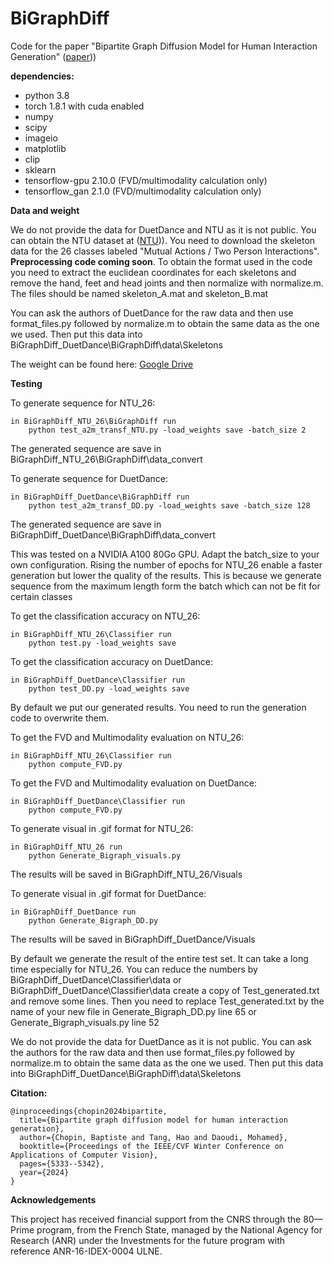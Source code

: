 
# BiGraphDiff

Code for the paper "Bipartite Graph Diffusion Model for Human Interaction Generation" ([paper](https://openaccess.thecvf.com/content/WACV2024/papers/Chopin_Bipartite_Graph_Diffusion_Model_for_Human_Interaction_Generation_WACV_2024_paper.pdf)))


**dependencies:**
- python 3.8
- torch 1.8.1 with cuda enabled
- numpy
- scipy
- imageio
- matplotlib
- clip
- sklearn
- tensorflow-gpu 2.10.0 (FVD/multimodality calculation only)
- tensorflow_gan 2.1.0 (FVD/multimodality calculation only)



**Data and weight**

We do not provide the data for DuetDance and NTU as it is not public. 
You can obtain the NTU dataset at ([NTU](https://rose1.ntu.edu.sg/dataset/actionRecognition/))). You need to download the skeleton data for the 26 classes labeled "Mutual Actions / Two Person Interactions". **Preprocessing code coming soon**.
To obtain the format used in the code you need to extract the euclidean coordinates for each skeletons and remove the hand, feet and head joints and then normalize with normalize.m. The files should be named skeleton_A.mat and skeleton_B.mat

You can ask the authors of DuetDance for the raw data and then use format_files.py followed by normalize.m to obtain the same data as the one we used. Then put this data into BiGraphDiff_DuetDance\BiGraphDiff\data\Skeletons

The weight can be found here: [Google Drive](https://drive.google.com/drive/folders/1ekHkzKg69yykWjAQ9RqAglm7ePWt1qjw?usp=sharing)




**Testing**

To generate sequence for NTU_26:
```
in BiGraphDiff_NTU_26\BiGraphDiff run
	python test_a2m_transf_NTU.py -load_weights save -batch_size 2
```

The generated sequence are save in BiGraphDiff_NTU_26\BiGraphDiff\data_convert
	
To generate sequence for DuetDance:
```
in BiGraphDiff_DuetDance\BiGraphDiff run
	python test_a2m_transf_DD.py -load_weights save -batch_size 128
```
 
The generated sequence are save in BiGraphDiff_DuetDance\BiGraphDiff\data_convert

This was tested on a NVIDIA A100 80Go GPU. Adapt the batch_size to your own configuration.
Rising the number of epochs for NTU_26 enable a faster generation but lower the quality of the results. This is because we generate sequence from the maximum length form the batch which can not be fit for certain classes

To get the classification accuracy on NTU_26: 
```
in BiGraphDiff_NTU_26\Classifier run
	python test.py -load_weights save
```

To get the classification accuracy on DuetDance: 
```
in BiGraphDiff_DuetDance\Classifier run
	python test_DD.py -load_weights save
```
	
By default we put our generated results. You need to run the generation code to overwrite them.

To get the FVD and Multimodality evaluation on NTU_26:
```
in BiGraphDiff_NTU_26\Classifier run
	python compute_FVD.py
```
	
To get the FVD and Multimodality evaluation on DuetDance:
```
in BiGraphDiff_DuetDance\Classifier run
	python compute_FVD.py
```
	
To generate  visual in .gif format for NTU_26:
```
in BiGraphDiff_NTU_26 run
	python Generate_Bigraph_visuals.py
```

The results will be saved in BiGraphDiff_NTU_26/Visuals

To generate  visual in .gif format for DuetDance:
```
in BiGraphDiff_DuetDance run
	python Generate_Bigraph_DD.py
```

The results will be saved in BiGraphDiff_DuetDance/Visuals

By default we generate the result of the entire test set. It can take a long time especially for NTU_26.
You can reduce the numbers by BiGraphDiff_DuetDance\Classifier\data or BiGraphDiff_DuetDance\Classifier\data create a copy of Test_generated.txt and remove some lines.
Then you need to replace Test_generated.txt by the name of your new file in Generate_Bigraph_DD.py line 65 or Generate_Bigraph_visuals.py line 52



We do not provide the data for DuetDance as it is not public. You can ask the authors for the raw data and then use format_files.py followed by normalize.m to obtain the same data as the one we used. Then put this data into BiGraphDiff_DuetDance\BiGraphDiff\data\Skeletons

 **Citation:**
 
```
@inproceedings{chopin2024bipartite,
  title={Bipartite graph diffusion model for human interaction generation},
  author={Chopin, Baptiste and Tang, Hao and Daoudi, Mohamed},
  booktitle={Proceedings of the IEEE/CVF Winter Conference on Applications of Computer Vision},
  pages={5333--5342},
  year={2024}
}
```

**Acknowledgements**

This project has received financial support from the CNRS through the 80—Prime program, from the French State, managed by the National Agency for Research (ANR) under the Investments for the future program with reference ANR-16-IDEX-0004 ULNE.
